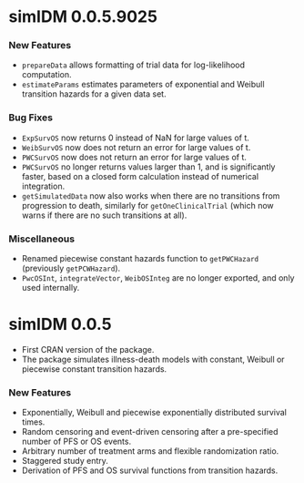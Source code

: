# simIDM 0.0.5.9025

### New Features

-   `prepareData` allows formatting of trial data for log-likelihood computation.
-   `estimateParams` estimates parameters of exponential and Weibull transition hazards for a given data set.

### Bug Fixes

-   `ExpSurvOS` now returns 0 instead of NaN for large values of t.
-   `WeibSurvOS` now does not return an error for large values of t.
-   `PWCSurvOS` now does not return an error for large values of t.
-   `PWCSurvOS` no longer returns values larger than 1, and is significantly faster, based on a closed form calculation instead of numerical integration.
-   `getSimulatedData` now also works when there are no transitions from progression to death, similarly for `getOneClinicalTrial` (which now warns if there are no such transitions at all).

### Miscellaneous

-   Renamed piecewise constant hazards function to `getPWCHazard` (previously `getPCWHazard`).
-   `PwcOSInt`, `integrateVector`, `WeibOSInteg` are no longer exported, and only used internally.

# simIDM 0.0.5

-   First CRAN version of the package.
-   The package simulates illness-death models with constant, Weibull or piecewise constant transition hazards.

### New Features

-   Exponentially, Weibull and piecewise exponentially distributed survival times.
-   Random censoring and event-driven censoring after a pre-specified number of PFS or OS events.
-   Arbitrary number of treatment arms and flexible randomization ratio.
-   Staggered study entry.
-   Derivation of PFS and OS survival functions from transition hazards.

